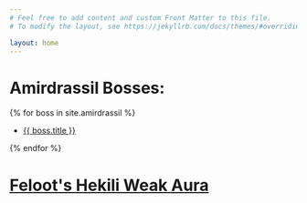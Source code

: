 ```yaml
---
# Feel free to add content and custom Front Matter to this file.
# To modify the layout, see https://jekyllrb.com/docs/themes/#overriding-theme-defaults

layout: home
---
```


# Amirdrassil Bosses:
{% for boss in site.amirdrassil %}
  
- [{{ boss.title }}](/HoH{{boss.url}})

{% endfor %}

# [Feloot's Hekili Weak Aura](/HoH/wa-hekili)